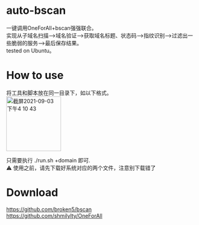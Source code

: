 # auto-bscan
一键调用OneForAll+bscan强强联合。  
实现从子域名扫描-->域名验证-->获取域名标题、状态码-->指纹识别-->过滤出一些脆弱的服务-->最后保存结果。   
tested on Ubuntu。
# How to use
将工具和脚本放在同一目录下，如以下格式。   
<img width="145" alt="截屏2021-09-03 下午4 10 43" src="https://user-images.githubusercontent.com/78467376/131973130-98a81afe-f44e-4ee4-9b8f-46530131ee96.png">

只需要执行 ./run.sh +domain 即可.  
⚠️ 使用之前，请先下载好系统对应的两个文件，注意别下载错了
# Download
https://github.com/broken5/bscan    
https://github.com/shmilylty/OneForAll
